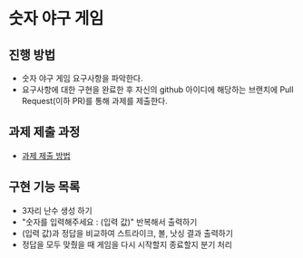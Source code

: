 # 숫자 야구 게임
## 진행 방법
* 숫자 야구 게임 요구사항을 파악한다.
* 요구사항에 대한 구현을 완료한 후 자신의 github 아이디에 해당하는 브랜치에 Pull Request(이하 PR)를 통해 과제를 제출한다.

## 과제 제출 과정
* [과제 제출 방법](https://github.com/next-step/nextstep-docs/tree/master/precourse)

## 구현 기능 목록
* 3자리 난수 생성 하기
* "숫자를 입력해주세요 : (입력 값)" 반복해서 출력하기
* (입력 값)과 정답을 비교하여 스트라이크, 볼, 낫싱 결과 출력하기
* 정답을 모두 맞췄을 때 게임을 다시 시작할지 종료할지 분기 처리